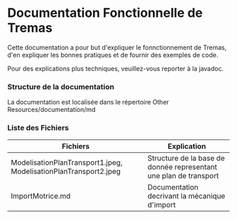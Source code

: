 # Documentation Fonctionnelle de Tremas

Cette documentation a pour but d'expliquer le fonnctionnement de Tremas, d'en expliquer les bonnes pratiques et de fournir des exemples de code.

Pour des explications plus techniques, veuillez-vous reporter à la javadoc.

### Structure de la documentation

La documentation est localisée dans le répertoire Other Resources/documentation/md

### Liste des Fichiers

|Fichiers|Explication|
|--------|-----------|
|ModelisationPlanTransport1.jpeg, ModelisationPlanTransport2.jpeg|Structure de la base de donnée representant une plan de transport|
|ImportMotrice.md|Documentation decrivant la mécanique d'import|
